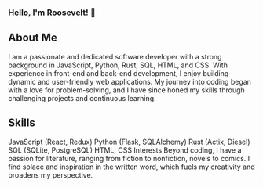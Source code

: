 ### Hello, I'm Roosevelt! 👋

## About Me
I am a passionate and dedicated software developer with a strong background in JavaScript, Python, Rust, SQL, HTML, and CSS. With experience in front-end and back-end development, I enjoy building dynamic and user-friendly web applications. My journey into coding began with a love for problem-solving, and I have since honed my skills through challenging projects and continuous learning.

## Skills
JavaScript (React, Redux)
Python (Flask, SQLAlchemy)
Rust (Actix, Diesel)
SQL (SQLite, PostgreSQL)
HTML, CSS
Interests
Beyond coding, I have a passion for literature, ranging from fiction to nonfiction, novels to comics. I find solace and inspiration in the written word, which fuels my creativity and broadens my perspective.
<!--
**MrBird88/MrBird88** is a ✨ _special_ ✨ repository because its `README.md` (this file) appears on your GitHub profile.

Here are some ideas to get you started:

- 🔭 I’m currently working on ...
- 🌱 I’m currently learning ...
- 👯 I’m looking to collaborate on ...
- 🤔 I’m looking for help with ...
- 💬 Ask me about ...
- 📫 How to reach me: ...
- 😄 Pronouns: ...
- ⚡ Fun fact: ...
-->
